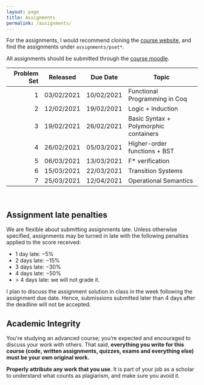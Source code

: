 ```yaml
---
layout: page
title: Assignments
permalink: /assignments/
---
```


For the assignments, I would recommend cloning the [course
website](https://github.com/kayceesrk/cs6225_s21_iitm), and find the assignments
under `assignments/pset*`. 

All assignments should be submitted through the [course
moodle](https://courses.iitm.ac.in/course/view.php?id=5339). 

| Problem Set | Released | Due Date | Topic |
|------------:|----------|----------|-------|
| 1 | 03/02/2021 | 10/02/2021 | Functional Programming in Coq |
| 2 | 12/02/2021 | 19/02/2021 | Logic + Induction |
| 3 | 19/02/2021 | 26/02/2021 | Basic Syntax + Polymorphic containers |
| 4 | 26/02/2021 | 05/03/2021 | Higher-order functions + BST | 
| 5 | 06/03/2021 | 13/03/2021 | F\* verification |
| 6 | 15/03/2021 | 22/03/2021 | Transition Systems |
| 7 | 25/03/2021 | 12/04/2021 | Operational Semantics |

<br/>

## Assignment late penalties

We are flexible about submitting assignments late. Unless otherwise specified,
assignments may be turned in late with the following penalties applied to the
score received:

* 1 day late: −5%
* 2 days late: −15%
* 3 days late: −30%
* 4 days late: −50%
* &gt; 4 days late: we will not grade it. 

I plan to discuss the assignment solution in class in the week following the
assignment due date. Hence, submissions submitted later than 4 days after the
deadline will not be accepted. 

## Academic Integrity

You're studying an advanced course; you’re expected and encouraged to discuss
your work with others. That said, **everything you write for this course (code,
written assignments, quizzes, exams and everything else) must be your own
original work.**

**Properly attribute any work that you use**. It is part of your job as a
scholar to understand what counts as plagiarism, and make sure you avoid it.

